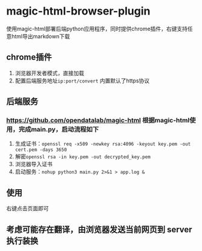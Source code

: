 # magic-html-browser-plugin

使用magic-html部署后端python应用程序，同时提供chrome插件，右键支持任意html导出markdown下载
## chrome插件
1. 浏览器开发者模式，直接加载
2. 配置后端服务地址`ip:port/convert` 内置默认了https协议

## 后端服务

### https://github.com/opendatalab/magic-html 根据magic-html使用，完成main.py，启动流程如下

1. 生成证书：`openssl req -x509 -newkey rsa:4096 -keyout key.pem -out cert.pem -days 3650`
2. 解密`openssl rsa -in key.pem -out decrypted_key.pem`
3. 浏览器导入证书
4. 启动服务：`nohup python3 main.py 2>&1 > app.log &`

## 使用

右键点击页面即可

## 考虑可能存在翻译，由浏览器发送当前网页到 server 执行装换

